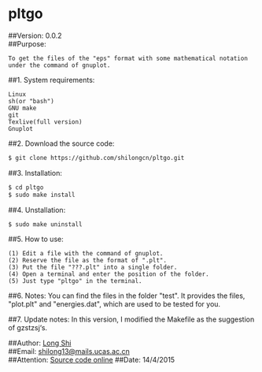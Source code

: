 # pltgo       
##Version: 0.0.2      
##Purpose: 

    To get the files of the "eps" format with some mathematical notation under the command of gnuplot.    

##1. System requirements:

    Linux          
    sh(or "bash")         
    GNU make         
    git        
    Texlive(full version)       
    Gnuplot         
   
##2. Download the source code:

```bash
$ git clone https://github.com/shilongcn/pltgo.git    
```

##3. Installation:

```bash
$ cd pltgo               
$ sudo make install
```   
##4. Unstallation:

```bash
$ sudo make uninstall
```

##5. How to use:

    (1) Edit a file with the command of gnuplot.         
    (2) Reserve the file as the format of ".plt".          
    (3) Put the file "???.plt" into a single folder.       
    (4) Open a terminal and enter the position of the folder.        
    (5) Just type "pltgo" in the terminal.        

##6. Notes:
    You can find the files in the folder "test". It provides the files, "plot.plt" and "energies.dat", which are used to be tested for you.

##7. Update notes:
    In this version, I modified the Makefile as the suggestion of gzstzsj‘s.

##Author:    [Long Shi](https://github.com/shilongcn)             
##Email:     [shilong13@mails.ucas.ac.cn](shilong13@mails.ucas.ac.cn)  
##Attention: [Source code online](https://github.com/shilongcn/pltgo/blob/master/README.md)
##Date:      14/4/2015

